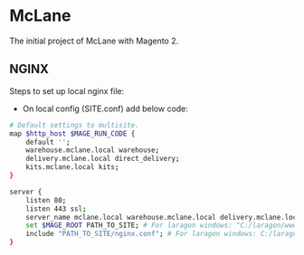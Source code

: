 # McLane

The initial project of McLane with Magento 2.

## NGINX

Steps to set up local nginx file:

- On local config (SITE.conf) add below code:
```sh
# Default settings to multisite.
map $http_host $MAGE_RUN_CODE {
	default '';
    warehouse.mclane.local warehouse;
    delivery.mclane.local direct_delivery;
	kits.mclane.local kits;
}

server {
    listen 80;
    listen 443 ssl;
    server_name mclane.local warehouse.mclane.local delivery.mclane.local kits.mclane.local;
    set $MAGE_ROOT PATH_TO_SITE; # For laragon windows: "C:/laragon/www/mclane/";
    include "PATH_TO_SITE/nginx.conf"; # For laragon windows: C:/laragon/www/mclane/nginx.conf";
}
```

